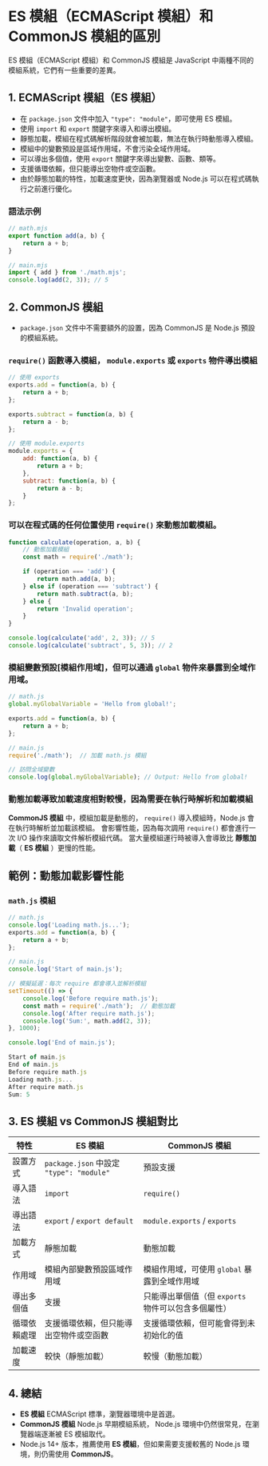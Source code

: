 # ES 模組（ECMAScript 模組）和 CommonJS 模組的區別

ES 模組（ECMAScript 模組）和 CommonJS 模組是 JavaScript 中兩種不同的模組系統，它們有一些重要的差異。

## 1. ECMAScript 模組（ES 模組）
- 在 `package.json` 文件中加入 `"type": "module"`，即可使用 ES 模組。
- 使用 `import` 和 `export` 關鍵字來導入和導出模組。
- 靜態加載，模組在程式碼解析階段就會被加載，無法在執行時動態導入模組。
- 模組中的變數預設是區域作用域，不會污染全域作用域。
- 可以導出多個值，使用 `export` 關鍵字來導出變數、函數、類等。
- 支援循環依賴，但只能導出空物件或空函數。
- 由於靜態加載的特性，加載速度更快，因為瀏覽器或 Node.js 可以在程式碼執行之前進行優化。

### 語法示例
```js
// math.mjs
export function add(a, b) {
    return a + b;
}

// main.mjs
import { add } from './math.mjs';
console.log(add(2, 3)); // 5
```

## 2. CommonJS 模組
- `package.json` 文件中不需要額外的設置，因為 CommonJS 是 Node.js 預設的模組系統。
### `require()` 函數導入模組， `module.exports` 或 `exports` 物件導出模組
```js
// 使用 exports
exports.add = function(a, b) {
    return a + b;
};

exports.subtract = function(a, b) {
    return a - b;
};

// 使用 module.exports
module.exports = {
    add: function(a, b) {
        return a + b;
    },
    subtract: function(a, b) {
        return a - b;
    }
};

```

### 可以在程式碼的任何位置使用 `require()` 來動態加載模組。
```js
function calculate(operation, a, b) {
    // 動態加載模組
    const math = require('./math');

    if (operation === 'add') {
        return math.add(a, b);
    } else if (operation === 'subtract') {
        return math.subtract(a, b);
    } else {
        return 'Invalid operation';
    }
}

console.log(calculate('add', 2, 3)); // 5
console.log(calculate('subtract', 5, 3)); // 2
```
### 模組變數預設[模組作用域]，但可以通過 `global` 物件來暴露到全域作用域。
```js 
// math.js
global.myGlobalVariable = 'Hello from global!';

exports.add = function(a, b) {
    return a + b;
};

// main.js
require('./math');  // 加載 math.js 模組

// 訪問全域變數
console.log(global.myGlobalVariable); // Output: Hello from global!

```
### 動態加載導致加載速度相對較慢，因為需要在執行時解析和加載模組
 **CommonJS 模組** 中，模組加載是動態的，
 `require()` 導入模組時，Node.js 會在執行時解析並加載該模組。
 會影響性能，因為每次調用 `require()` 都會進行一次 I/O 操作來讀取文件解析模組代碼。
 當大量模組運行時被導入會導致比 **靜態加載**（ **ES 模組** ）更慢的性能。

## 範例：動態加載影響性能
### `math.js` 模組

```js
// math.js
console.log('Loading math.js...');
exports.add = function(a, b) {
    return a + b;
};

// main.js
console.log('Start of main.js');

// 模擬延遲：每次 require 都會導入並解析模組
setTimeout(() => {
    console.log('Before require math.js');
    const math = require('./math');  // 動態加載
    console.log('After require math.js');
    console.log('Sum:', math.add(2, 3));
}, 1000);

console.log('End of main.js');

Start of main.js
End of main.js
Before require math.js
Loading math.js...
After require math.js
Sum: 5

```



## 3. ES 模組 vs CommonJS 模組對比
| 特性 | ES 模組 | CommonJS 模組 |
|------|---------|--------------|
| 設置方式 | `package.json` 中設定 `"type": "module"` | 預設支援 |
| 導入語法 | `import` | `require()` |
| 導出語法 | `export` / `export default` | `module.exports` / `exports` |
| 加載方式 | 靜態加載 | 動態加載 |
| 作用域 | 模組內部變數預設區域作用域 | 模組作用域，可使用 `global` 暴露到全域作用域 |
| 導出多個值 | 支援 | 只能導出單個值（但 `exports` 物件可以包含多個屬性） |
| 循環依賴處理 | 支援循環依賴，但只能導出空物件或空函數 | 支援循環依賴，但可能會得到未初始化的值 |
| 加載速度 | 較快（靜態加載） | 較慢（動態加載） |

## 4. 總結
- **ES 模組**  ECMAScript 標準，瀏覽器環境中是首選。
- **CommonJS 模組**  Node.js 早期模組系統， Node.js 環境中仍然很常見，在瀏覽器端逐漸被 ES 模組取代。
-  Node.js 14+ 版本，推薦使用 **ES 模組**，但如果需要支援較舊的 Node.js 環境，則仍需使用 **CommonJS**。


